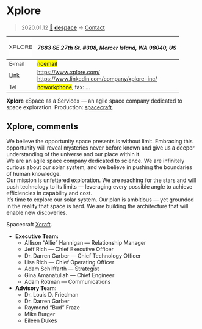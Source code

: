 # Xplore
> 2020.01.12 **[🚀](../index/index.md) [despace](index.md)** → [Contact](contact.md)

|[![](f/contact/x/xplore_logo1_thumb.png)](f/contact/x/xplore_logo1.png)|*7683 SE 27th St. #308, Mercer Island, WA 98040, US*|
|:--|:--|
|E‑mail| <mark>noemail</mark> |
|Link| <https://www.xplore.com/><br> <https://www.linkedin.com/company/xplore-inc/> |
|Tel| <mark>noworkphone</mark>, fax: … |

**Xplore** «Space as a Service» — an agile space company dedicated to space exploration. Production: [spacecraft](sc.md).

<p style="page-break-after:always"> </p>

## Xplore, comments
We believe the opportunity space presents is without limit. Embracing this opportunity will reveal mysteries never before known and give us a deeper understanding of the universe and our place within it.  
We are an agile space company dedicated to science. We are infinitely curious about our solar system, and we believe in pushing the boundaries of human knowledge.  
Our mission is unfettered exploration. We are reaching for the stars and will push technology to its limits — leveraging every possible angle to achieve efficiencies in capability and cost.  
It’s time to explore our solar system. Our plan is ambitious — yet grounded in the reality that space is hard. We are building the architecture that will enable new discoveries.

Spacecraft [Xcraft](xcraft.md).

   - **Executive Team:**
      - Allison “Allie” Hannigan — Relationship Manager
      - Jeff Rich — Chief Executive Officer
      - Dr. Darren Garber — Chief Technology Officer
      - Lisa Rich — Chief Operating Officer
      - Adam Schilffarth — Strategist
      - Gina Amanatullah — Chief Engineer
      - Adam Rotman — Communications
   - **Advisory Team:**
      - Dr. Louis D. Friedman
      - Dr. Darren Garber
      - Raymond “Bud” Fraze
      - Mike Burger
      - Eileen Dukes

